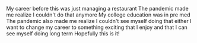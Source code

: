 My career before this was just managing a restaurant
The pandemic made me realize I couldn't do that anymore
My college education was in pre med
The pandemic also made me realize I couldn't see myself doing that either
I want to change my career to something exciting that I enjoy
and that I can see myself doing long term
Hopefully this is it!
